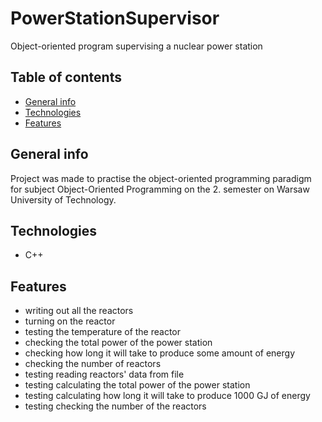 # PowerStationSupervisor
Object-oriented program supervising a nuclear power station

## Table of contents
* [General info](#general-info)
* [Technologies](#technologies)
* [Features](#features)

## General info
Project was made to practise the object-oriented programming paradigm for subject Object-Oriented Programming on the 2. semester on Warsaw University of Technology.

## Technologies
* C++

## Features
- writing out all the reactors
- turning on the reactor
- testing the temperature of the reactor
- checking the total power of the power station
- checking how long it will take to produce some amount of energy
- checking the number of reactors
- testing reading reactors' data from file
- testing calculating the total power of the power station
- testing calculating how long it will take to produce 1000 GJ of energy
- testing checking the number of the reactors